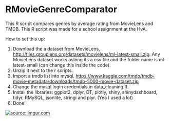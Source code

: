 # RMovieGenreComparator
This R script compares genres by average rating from MovieLens and TMDB. This R script was made for a school assignment at the HvA.

How to set this up:
1. Download the a dataset from MovieLens, http://files.grouplens.org/datasets/movielens/ml-latest-small.zip. Any MovieLens dataset works aslong its a csv file and the folder name is ml-latest-small (can change this inside the code).
2. Unzip it next to the r scripts.
3. Import a tmdb list into mysql. https://www.kaggle.com/tmdb/tmdb-movie-metadata/downloads/tmdb-5000-movie-dataset.zip
4. Change the mysql login credentials in data_cleaning.R.
5. Install the libraries: ggplot2, dplyr, DT, plotly, shiny, shinydashboard, tidyr, RMySQL, jsonlite, stringi and plyr. (Yea I used a lot)
6. Done!

<a href="https://imgur.com/r88JnTe"><img src="https://i.imgur.com/r88JnTe.png" title="source: imgur.com" /></a>
